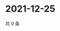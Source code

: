 # 2021-12-25

共 0 条

<!-- BEGIN WEIBO -->
<!-- 最后更新时间 Sat Dec 25 2021 07:09:15 GMT+0800 (China Standard Time) -->

<!-- END WEIBO -->
